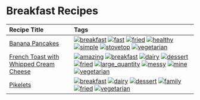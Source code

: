 # Breakfast Recipes 

|Recipe Title|Tags
|:---|:---|
|[Banana Pancakes](../recipes/bananapancakes.md)|<a href="../tags/breakfast.html"><img src="https://img.shields.io/badge/tag-breakfast-48e52e" alt="breakfast" /></a> <a href="../tags/fast.html"><img src="https://img.shields.io/badge/tag-fast-29a3fa" alt="fast" /></a> <a href="../tags/fried.html"><img src="https://img.shields.io/badge/tag-fried-379a95" alt="fried" /></a> <a href="../tags/healthy.html"><img src="https://img.shields.io/badge/tag-healthy-7ca620" alt="healthy" /></a> <a href="../tags/simple.html"><img src="https://img.shields.io/badge/tag-simple-61717a" alt="simple" /></a> <a href="../tags/stovetop.html"><img src="https://img.shields.io/badge/tag-stovetop-9bf4b7" alt="stovetop" /></a> <a href="../tags/vegetarian.html"><img src="https://img.shields.io/badge/tag-vegetarian-473080" alt="vegetarian" /></a>|
|[French Toast with Whipped Cream Cheese](../recipes/frenchtoastwhippedcreamcheese.md)|<a href="../tags/amazing.html"><img src="https://img.shields.io/badge/tag-amazing-3faa68" alt="amazing" /></a> <a href="../tags/breakfast.html"><img src="https://img.shields.io/badge/tag-breakfast-48e52e" alt="breakfast" /></a> <a href="../tags/dairy.html"><img src="https://img.shields.io/badge/tag-dairy-4b9e32" alt="dairy" /></a> <a href="../tags/dessert.html"><img src="https://img.shields.io/badge/tag-dessert-84f8cf" alt="dessert" /></a> <a href="../tags/fried.html"><img src="https://img.shields.io/badge/tag-fried-379a95" alt="fried" /></a> <a href="../tags/large_quantity.html"><img src="https://img.shields.io/badge/tag-large_quantity-424c13" alt="large_quantity" /></a> <a href="../tags/messy.html"><img src="https://img.shields.io/badge/tag-messy-8ce6fc" alt="messy" /></a> <a href="../tags/mine.html"><img src="https://img.shields.io/badge/tag-mine-9ab3df" alt="mine" /></a> <a href="../tags/vegetarian.html"><img src="https://img.shields.io/badge/tag-vegetarian-473080" alt="vegetarian" /></a>|
|[Pikelets](../recipes/pikelets.md)|<a href="../tags/breakfast.html"><img src="https://img.shields.io/badge/tag-breakfast-48e52e" alt="breakfast" /></a> <a href="../tags/dairy.html"><img src="https://img.shields.io/badge/tag-dairy-4b9e32" alt="dairy" /></a> <a href="../tags/dessert.html"><img src="https://img.shields.io/badge/tag-dessert-84f8cf" alt="dessert" /></a> <a href="../tags/family.html"><img src="https://img.shields.io/badge/tag-family-f05668" alt="family" /></a> <a href="../tags/fried.html"><img src="https://img.shields.io/badge/tag-fried-379a95" alt="fried" /></a> <a href="../tags/vegetarian.html"><img src="https://img.shields.io/badge/tag-vegetarian-473080" alt="vegetarian" /></a>|